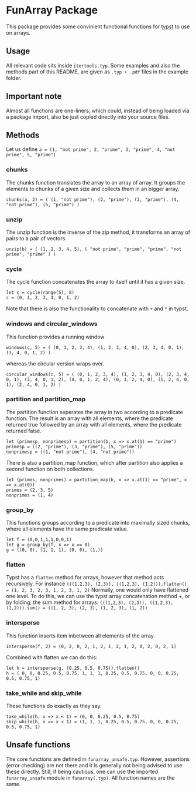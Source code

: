 # FunArray Package
This package provides some convinient functional functions for [typst](https://typst.app/) to use on arrays.

## Usage
All relevant code sits inside `itertools.typ`. Some examples and also the methods part of this README, are given as `.typ + .pdf` files in the example folder.

## Important note
Almost all functions are one-liners, which could, instead of being loaded via a package import, also be just copied directly into your source files.

## Methods
Let us define
`a = (1, "not prime", 2, "prime", 3, "prime", 4, "not prime", 5, "prime")`

### chunks
The chunks function translates the array to an array of array. It groups the elements to chunks of a given size and collects them in an bigger array.

`chunks(a, 2) = (
  (1, "not prime"),
  (2, "prime"),
  (3, "prime"),
  (4, "not prime"),
  (5, "prime")
)`

### unzip
The unzip function is the inverse of the zip method, it transforms an array of pairs to a pair of vectors.

`unzip(b) = (
  (1, 2, 3, 4, 5),
  (
    "not prime",
    "prime",
    "prime",
    "not prime",
    "prime"
  )
)`

### cycle
The cycle function concatenates the array to itself until it has a given size.

```typst
let c = cycle(range(5), 8)
c = (0, 1, 2, 3, 4, 0, 1, 2)
```

Note that there is also the functionality to concatenate with `+` and `*` in typst.

### windows and circular_windows
This function provides a running window

`windows(c, 5) = (
  (0, 1, 2, 3, 4),
  (1, 2, 3, 4, 0),
  (2, 3, 4, 0, 1),
  (3, 4, 0, 1, 2)
)`

whereas the circular version wraps over.

`circular_windows(c, 5) = (
  (0, 1, 2, 3, 4),
  (1, 2, 3, 4, 0),
  (2, 3, 4, 0, 1),
  (3, 4, 0, 1, 2),
  (4, 0, 1, 2, 4),
  (0, 1, 2, 4, 0),
  (1, 2, 4, 0, 1),
  (2, 4, 0, 1, 2)
)`

### partition and partition_map
The partition function seperates the array in two according to a predicate function. The result is an array with all elements, where the predicate returned true followed by an array with all elements, where the predicate returned false.

```typst
let (primesp, nonprimesp) = partition(b, x => x.at(1) == "prime")
primesp = ((2, "prime"), (3, "prime"), (5, "prime"))
nonprimesp = ((1, "not prime"), (4, "not prime"))
```

There is also a partition_map function, which after partition also applies a second function on both collections.

```typst
let (primes, nonprimes) = partition_map(b, x => x.at(1) == "prime", x => x.at(0))
primes = (2, 3, 5)
nonprimes = (1, 4)
```

### group_by
This functions groups according to a predicate into maximally sized chunks, where all elements have the same predicate value.

```typst
let f = (0,0,1,1,1,0,0,1)
let g = group_by(f, x => x == 0)
g = ((0, 0), (1, 1, 1), (0, 0), (1,))
```

### flatten
Typst has a `flatten` method for arrays, however that method acts recursively. For instance
`(((1,2,3), (2,3)), ((1,2,3), (1,2))).flatten() = (1, 2, 3, 2, 3, 1, 2, 3, 1, 2)`
Normally, one would only have flattened one level. To do this, we can use the typst array concatenation method +, or by folding, the sum method for arrays:
`(((1,2,3), (2,3)), ((1,2,3), (1,2))).sum() = ((1, 2, 3), (2, 3), (1, 2, 3), (1, 2))`

### intersperse
This function inserts item inbetween all elements of the array.

`intersperse(f, 2) = (0, 2, 0, 2, 1, 2, 1, 2, 1, 2, 0, 2, 0, 2, 1)`

Combined with flatten we can do this:

```typst
let h = intersperse(g, (0.25, 0.5, 0.75)).flatten()
h = ( 0, 0, 0.25, 0.5, 0.75, 1, 1, 1, 0.25, 0.5, 0.75, 0, 0, 0.25, 0.5, 0.75, 1)
```

### take_while and skip_while
These functions do exactly as they say.

```typst
take_while(h, x => x < 1) = (0, 0, 0.25, 0.5, 0.75)
skip_while(h, x => x < 1) = (1, 1, 1, 0.25, 0.5, 0.75, 0, 0, 0.25, 0.5, 0.75, 1)
```

## Unsafe functions
The core functions are defined in `funarray_unsafe.typ`. However, assertions (error checking) are not there and it is generally not being advised to use these directly. Still, if being cautious, one can use the imported `funarray_unsafe` module in `funarray(.typ)`. All function names are the same.